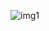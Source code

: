 ![img1](https://github.com/TopYuumi/TopYuumi/assets/128462625/1a8b91a4-cd4d-41e8-b65a-6e0d41a0ebc8)
